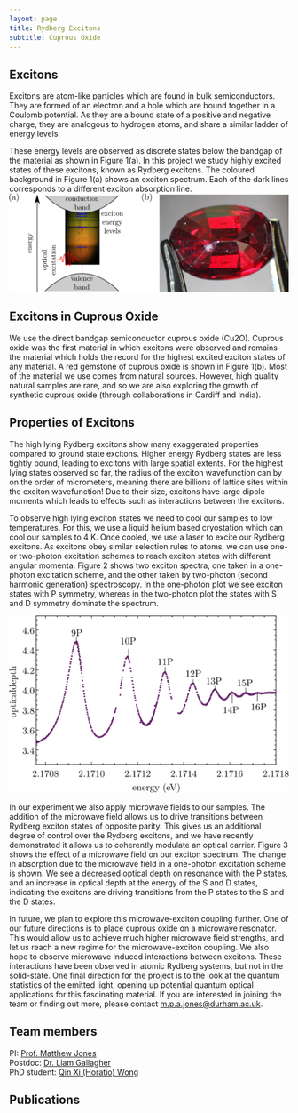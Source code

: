 ```yaml
---
layout: page
title: Rydberg Excitons
subtitle: Cuprous Oxide
---
```

## Excitons
Excitons are atom-like particles which are found in bulk semiconductors. They are formed of an electron and a hole which are bound together in a Coulomb potential. As they are a bound state of a positive and negative charge, they are analogous to hydrogen atoms, and share a similar ladder of energy levels. 

These energy levels are observed as discrete states below the bandgap of the material as shown in Figure 1(a). In this project we study highly excited states of these excitons, known as Rydberg excitons. The coloured background in Figure 1(a) shows an exciton spectrum. Each of the dark lines corresponds to a different exciton absorption line. 
![](excitons/img/figure1.png)

## Excitons in Cuprous Oxide
We use the direct bandgap semiconductor cuprous oxide (Cu2O). Cuprous oxide was the first material in which excitons were observed and remains the material which holds the record for the highest excited exciton states of any material. A red gemstone of cuprous oxide is shown in Figure 1(b). Most of the material we use comes from natural sources. However, high quality natural samples are rare, and so we are also exploring the growth of synthetic cuprous oxide (through collaborations in Cardiff and India). 

## Properties of Excitons
The high lying Rydberg excitons show many exaggerated properties compared to ground state excitons. Higher energy Rydberg states are less tightly bound, leading to excitons with large spatial extents. For the highest lying states observed so far, the radius of the exciton wavefunction can by on the order of micrometers, meaning there are billions of lattice sites within the exciton wavefunction! Due to their size, excitons have large dipole moments which leads to effects such as interactions between the excitons. 

To observe high lying exciton states we need to cool our samples to low temperatures. For this, we use a liquid helium based cryostation which can cool our samples to 4 K.  Once cooled, we use a laser to excite our Rydberg excitons. As excitons obey similar selection rules to atoms, we can use one- or two-photon excitation schemes to reach exciton states with different angular momenta. Figure 2 shows two exciton spectra, one taken in a one-photon excitation scheme, and the other taken by two-photon (second harmonic generation) spectroscopy. In the one-photon plot we see exciton states with P symmetry, whereas in the two-photon plot the states with S and D symmetry dominate the spectrum.

![](excitons/img/absoprtionspec.svg)

In our experiment we also apply microwave fields to our samples. The addition of the microwave field allows us to drive transitions between Rydberg exciton states of opposite parity. This gives us an additional degree of control over the Rydberg excitons, and we have recently demonstrated it allows us to coherently modulate an optical carrier. Figure 3 shows the effect of a microwave field on our exciton spectrum. The change in absorption due to the microwave field in a one-photon excitation scheme is shown. We see a decreased optical depth on resonance with the P states, and an increase in optical depth at the energy of the S and D states, indicating the excitons are driving transitions from the P states to the S and the D states.

In future, we plan to explore this microwave-exciton coupling further. One of our future directions is to place cuprous oxide on a microwave resonator. This would allow us to achieve much higher microwave field strengths, and let us reach a new regime for the microwave-exciton coupling. We also hope to observe microwave induced interactions between excitons. These interactions have been observed in atomic Rydberg systems, but not in the solid-state. One final direction for the project is to the look at the quantum statistics of the emitted light, opening up potential quantum optical applications for this fascinating material.
If you are interested in joining the team or finding out more, please contact m.p.a.jones@durham.ac.uk.

## Team members 
PI:          [Prof. Matthew Jones](https://www.durham.ac.uk/staff/m-p-a-jones/) <br>
Postdoc:     [Dr. Liam Gallagher](https://www.durham.ac.uk/staff/liam-a-gallagher/) <br>
PhD student: [Qin Xi (Horatio) Wong](https://www.durham.ac.uk/staff/qin-x-wong/) <br>

## Publications
